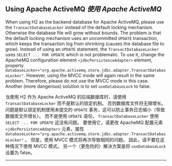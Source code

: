 ## Using Apache ActiveMQ *使用 Apache ActiveMQ*

When using H2 as the backend database for Apache ActiveMQ, please use the `TransactDatabaseLocker` instead of the default locking mechanism.
Otherwise the database file will grow without bounds.
The problem is that the default locking mechanism uses an uncommitted `UPDATE` transaction, which keeps the transaction log from shrinking (causes the database file to grow).
Instead of using an `UPDATE` statement, the `TransactDatabaseLocker` uses `SELECT ... FOR UPDATE` which is not problematic.
To use it, change the ApacheMQ configuration element `<jdbcPersistenceAdapter>` element, property `databaseLocker="org.apache.activemq.store.jdbc.adapter.TransactDatabaseLocker"`.
However, using the MVCC mode will again result in the same problem.
Therefore, please do not use the MVCC mode in this case.
Another (more dangerous) solution is to set `useDatabaseLock` to false.


当使用 H2 作为 Apache ActiveMQ 的后端数据库时，请使用 `TransactDatabaseLocker` 而不是默认的锁定机制。
否则数据库文件将无限增长。
问题是默认锁定机制使用未提交的 `UPDATE` 事务，这可以防止事务日志缩小（导致数据库文件增长）。
而不是使用 `UPDATE` 语句， `TransactDatabaseLocker` 使用 `SELECT ... FOR UPDATE` 这没有问题。
要使用它，请更改 ApacheMQ 配置元素 `<jdbcPersistenceAdapter>` 元素，属性 `databaseLocker="org.apache.activemq.store.jdbc.adapter.TransactDatabaseLocker"` 。
但是，使用 MVCC 模式将再次导致相同的问题。
因此，请不要在这种情况下使用 MVCC 模式。
另一个（更危险的）解决方案是将 `useDatabaseLock` 设置为 false。

----
